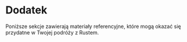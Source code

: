 # Dodatek

Poniższe sekcje zawierają materiały referencyjne, które mogą okazać się przydatne w Twojej podróży z Rustem.
